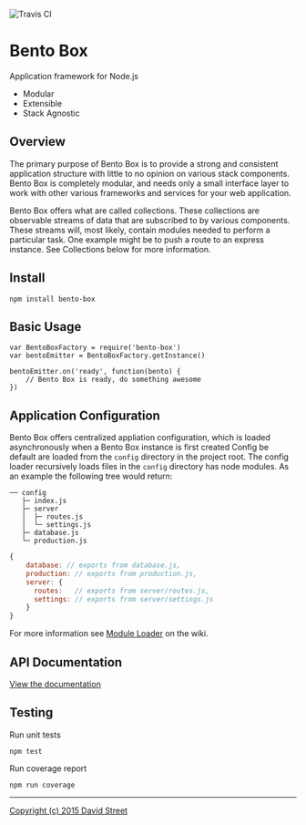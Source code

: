 ![Travis CI](https://travis-ci.org/dstreet/bento-box.svg?branch=master)

Bento Box
=========

Application framework for Node.js

- Modular
- Extensible
- Stack Agnostic

## Overview

The primary purpose of Bento Box is to provide a strong and consistent
application structure with little to no opinion on various stack components.
Bento Box is completely modular, and needs only a small interface layer to work
with other various frameworks and services for your web application.

Bento Box offers what are called collections. These collections are observable
streams of data that are subscribed to by various components. These streams
will, most likely, contain modules needed to perform a particular task. One
example might be to push a route to an express instance. See Collections below
for more information.

## Install

```
npm install bento-box
```

## Basic Usage

```
var BentoBoxFactory = require('bento-box')
var bentoEmitter = BentoBoxFactory.getInstance()

bentoEmitter.on('ready', function(bento) {
    // Bento Box is ready, do something awesome
})
```

## Application Configuration

Bento Box offers centralized appliation configuration, which is loaded
asynchronously when a Bento Box instance is first created Config be default are
loaded from the `config` directory in the project root. The config loader
recursively loads files in the `config` directory has node modules. As an
example the following tree would return:

```
── config
   ├─ index.js
   ├─ server
   │  ├─ routes.js
   │  └─ settings.js
   ├─ database.js
   └─ production.js
```
```javascript
{
    database: // exports from database.js,
    production: // exports from production.js,
    server: {
      routes:   // exports from server/routes.js,
      settings: // exports from server/settings.js
    }
}
```

For more information see [Module Loader](https://github.com/dstreet/bento-box/wiki/Module-Loader) on the wiki.

## API Documentation

[View the documentation](https://github.com/dstreet/bento-box/wiki)

## Testing

Run unit tests
```
npm test 
```

Run coverage report
```
npm run coverage
```

---

[Copyright (c) 2015 David Street](LICENSE.md)
